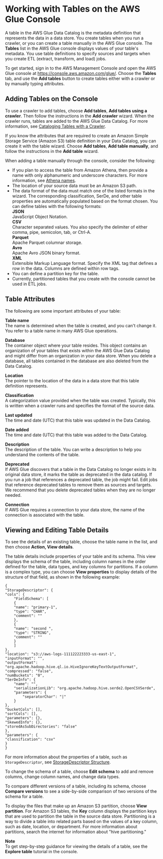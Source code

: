# Working with Tables on the AWS Glue Console<a name="console-tables"></a>

A table in the AWS Glue Data Catalog is the metadata definition that represents the data in a data store\. You create tables when you run a crawler, or you can create a table manually in the AWS Glue console\. The **Tables** list in the AWS Glue console displays values of your table's metadata\. You use table definitions to specify sources and targets when you create ETL \(extract, transform, and load\) jobs\. 

To get started, sign in to the AWS Management Console and open the AWS Glue console at [https://console\.aws\.amazon\.com/glue/](https://console.aws.amazon.com/glue/)\. Choose the **Tables** tab, and use the **Add tables** button to create tables either with a crawler or by manually typing attributes\. 

## Adding Tables on the Console<a name="console-tables-add"></a>

To use a crawler to add tables, choose **Add tables**, **Add tables using a crawler**\. Then follow the instructions in the **Add crawler** wizard\. When the crawler runs, tables are added to the AWS Glue Data Catalog\. For more information, see [Cataloging Tables with a Crawler](add-crawler.md)\.

If you know the attributes that are required to create an Amazon Simple Storage Service \(Amazon S3\) table definition in your Data Catalog, you can create it with the table wizard\. Choose **Add tables**, **Add table manually**, and follow the instructions in the **Add table** wizard\.

When adding a table manually through the console, consider the following:
+ If you plan to access the table from Amazon Athena, then provide a name with only alphanumeric and underscore characters\. For more information, see [Athena names](http://docs.aws.amazon.com/athena/latest/ug/tables-databases-columns-names.html#ate-table-database-and-column-names-allow-only-underscore-special-characters)\.
+ The location of your source data must be an Amazon S3 path\.
+ The data format of the data must match one of the listed formats in the wizard\. The corresponding classification, SerDe, and other table properties are automatically populated based on the format chosen\. You can define tables with the following formats:   
**JSON**  
JavaScript Object Notation\.  
**CSV**  
Character separated values\. You also specify the delimiter of either comma, pipe, semicolon, tab, or Ctrl\-A\.  
**Parquet**  
Apache Parquet columnar storage\.  
**Avro**  
Apache Avro JSON binary format\.  
**XML**  
Extensible Markup Language format\. Specify the XML tag that defines a row in the data\. Columns are defined within row tags\.
+ You can define a partition key for the table\.
+ Currently, partitioned tables that you create with the console cannot be used in ETL jobs\.

## Table Attributes<a name="console-tables-attributes"></a>

The following are some important attributes of your table:

**Table name**  
The name is determined when the table is created, and you can't change it\. You refer to a table name in many AWS Glue operations\.

**Database**  
The container object where your table resides\. This object contains an organization of your tables that exists within the AWS Glue Data Catalog and might differ from an organization in your data store\. When you delete a database, all tables contained in the database are also deleted from the Data Catalog\.  

**Location**  
The pointer to the location of the data in a data store that this table definition represents\.

**Classification**  
A categorization value provided when the table was created\. Typically, this is written when a crawler runs and specifies the format of the source data\.

**Last updated**  
The time and date \(UTC\) that this table was updated in the Data Catalog\.

**Date added**  
The time and date \(UTC\) that this table was added to the Data Catalog\.

**Description**  
The description of the table\. You can write a description to help you understand the contents of the table\.

**Deprecated**  
If AWS Glue discovers that a table in the Data Catalog no longer exists in its original data store, it marks the table as deprecated in the data catalog\. If you run a job that references a deprecated table, the job might fail\. Edit jobs that reference deprecated tables to remove them as sources and targets\. We recommend that you delete deprecated tables when they are no longer needed\. 

**Connection**  
If AWS Glue requires a connection to your data store, the name of the connection is associated with the table\.

## Viewing and Editing Table Details<a name="console-tables-details"></a>

To see the details of an existing table, choose the table name in the list, and then choose **Action, View details**\.

The table details include properties of your table and its schema\.   This view displays the schema of the table, including column names in the order defined for the table, data types, and key columns for partitions\.  If a column is a complex type, you can choose **View properties** to display details of the structure of that field, as shown in the following example:

```
{
"StorageDescriptor": {
"cols": {
	"FieldSchema": [
	{
	"name": "primary-1",
	"type": "CHAR",
	"comment": ""
	},
	{
	"name": "second ",
	"type": "STRING",
	"comment": ""
	}
	]
},
"location": "s3://aws-logs-111122223333-us-east-1",
"inputFormat": "",
"outputFormat": "org.apache.hadoop.hive.ql.io.HiveIgnoreKeyTextOutputFormat",
"compressed": "false",
"numBuckets": "0",
"SerDeInfo": {
	"name": "",
	"serializationLib": "org.apache.hadoop.hive.serde2.OpenCSVSerde",
	"parameters": {
		"separatorChar": "|"
	}
},
"bucketCols": [],
"sortCols": [],
"parameters": {},
"SkewedInfo": {},
"storedAsSubDirectories": "false"
},
"parameters": {
"classification": "csv"
}
}
```

For more information about the properties of a table, such as `StorageDescriptor`, see [StorageDescriptor Structure](aws-glue-api-catalog-tables.md#aws-glue-api-catalog-tables-StorageDescriptor)\.

To change the schema of a table, choose **Edit schema** to add and remove columns, change column names, and change data types\.

To compare different versions of a table, including its schema, choose **Compare versions** to see a side\-by\-side comparison of two versions of the schema for a table\.

To display the files that make up an Amazon S3 partition, choose **View partition**\. For Amazon S3 tables, the **Key** column displays the partition keys that are used to partition the table in the source data store\. Partitioning is a way to divide a table into related parts based on the values of a key column, such as date, location, or department\. For more information about partitions, search the internet for information about "hive partitioning\."

**Note**  
To get step\-by\-step guidance for viewing the details of a table, see the **Explore table** tutorial in the console\.